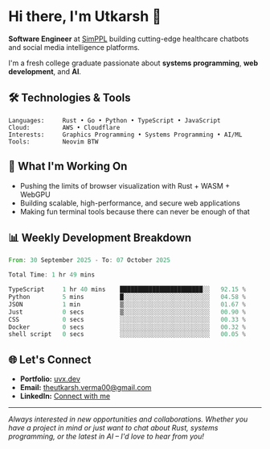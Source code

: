 # Hi there, I'm Utkarsh 👋

**Software Engineer** at [SimPPL](https://simppl.org) building cutting-edge healthcare chatbots and social media intelligence platforms.

I'm a fresh college graduate passionate about **systems programming**, **web development**, and **AI**.

## 🛠️ Technologies & Tools

```
Languages:     Rust • Go • Python • TypeScript • JavaScript
Cloud:         AWS • Cloudflare
Interests:     Graphics Programming • Systems Programming • AI/ML
Tools:         Neovim BTW
```

## 🚀 What I'm Working On

- Pushing the limits of browser visualization with Rust + WASM + WebGPU
- Building scalable, high-performance, and secure web applications
- Making fun terminal tools because there can never be enough of that

## 📊 Weekly Development Breakdown

<!--START_SECTION:waka-->

```rust
From: 30 September 2025 - To: 07 October 2025

Total Time: 1 hr 49 mins

TypeScript     1 hr 40 mins    ███████████████████████░░   92.15 %
Python         5 mins          █░░░░░░░░░░░░░░░░░░░░░░░░   04.58 %
JSON           1 min           ▒░░░░░░░░░░░░░░░░░░░░░░░░   01.67 %
Just           0 secs          ▒░░░░░░░░░░░░░░░░░░░░░░░░   00.90 %
CSS            0 secs          ░░░░░░░░░░░░░░░░░░░░░░░░░   00.33 %
Docker         0 secs          ░░░░░░░░░░░░░░░░░░░░░░░░░   00.32 %
shell script   0 secs          ░░░░░░░░░░░░░░░░░░░░░░░░░   00.05 %
```

<!--END_SECTION:waka-->

## 🌐 Let's Connect

- **Portfolio:** [uvx.dev](https://uvx.dev)
- **Email:** theutkarsh.verma00@gmail.com
- **LinkedIn:** [Connect with me](https://linkedin.com/in/utkarsh-verm4)

---

*Always interested in new opportunities and collaborations. Whether you have a project in mind or just want to chat about Rust, systems programming, or the latest in AI – I'd love to hear from you!*
